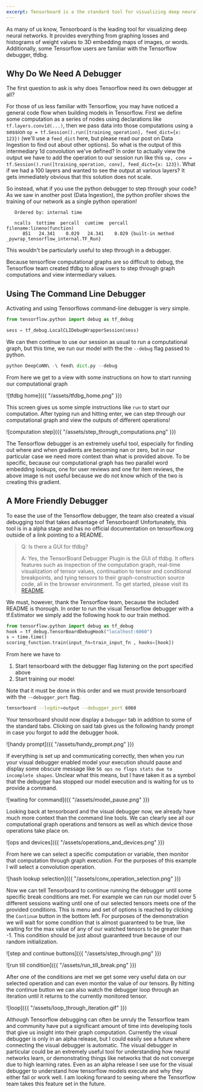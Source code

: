 ```yaml
---
excerpt: Tensorboard is a the standard tool for visualizing deep neural networks. While we were all busy with visualizations, Tensorboard released a visual, interactive debugger.
---
```


As many of us know, Tensorboard is the leading tool for visualizing deep neural networks. It provides everything from graphing losses and histograms of weight values to 3D embedding maps of images, or words. Additionally, some Tensorflow users are familiar with the Tensorflow debugger, tfdbg.

## Why Do We Need A Debugger

The first question to ask is why does Tensorflow need its own debugger at all?

For those of us less familiar with Tensorflow, you may have noticed a general code flow when building models in Tensorflow. First we define some computation as a series of nodes using declarations like `tf.layers.conv1d(...)`, then we pass data into those computations using a session `op = tf.Session().run([training_operation], feed_dict={x: 123})` (we'll use a `feed_dict` here, but please read our post on Data Ingestion to find out about other options). So what is the output of this intermediary 1d convolution we've defined? In order to actually view the output we have to add the operation to our session run like this `op, conv = tf.Session().run([training_operation, conv], feed_dict={x: 123})`. What if we had a 100 layers and wanted to see the output at various layers? It gets immediately obvious that this solution does not scale. 

So instead, what if you use the python debugger to step through your code? As we saw in another post (Data Ingestion), the python profiler shows the training of our network as a single python operation!
```
   Ordered by: internal time

   ncalls  tottime  percall  cumtime  percall filename:lineno(function)
      851   24.341    0.029   24.341    0.029 {built-in method _pywrap_tensorflow_internal.TF_Run}
```
This wouldn't be particularly useful to step through in a debugger.

Because tensorflow computational graphs are so difficult to debug, the Tensorflow team created tfdbg to allow users to step through graph computations and view intermediary values.

## Using The Command Line Debugger

Activating and using Tensorflows command-line debugger is very simple.

```python
from tensorflow.python import debug as tf_debug

sess = tf_debug.LocalCLIDebugWrapperSession(sess)
```

We can then continue to use our session as usual to run a computational graph, but this time, we run our model with the the `--debug` flag passed to python.

```python
python DeepCoNN\ -\ feed\ dict.py --debug
```
From here we get to a view with some instructions on how to start running our computational graph

![tfdbg home]({{ "/assets/tfdbg_home.png" }})

This screen gives us some simple instructions like `run` to start our computation. After typing run and hitting enter, we can step through our computational graph and view the outputs of different operations!

![computation step]({{ "/assets/step_through_computations.png" }})

The Tensorflow debugger is an extremely useful tool, especially for finding out where and when gradients are becoming nan or zero, but in our particular case we need more context than what is provided above. To be specific, because our computational graph has two parallel word embedding lookups, one for user reviews and one for item reviews, the above image is not useful because we do not know which of the two is creating this gradient.

## A More Friendly Debugger

To ease the use of the Tensorflow debugger, the team also created a visual debugging tool that takes advantage of Tensorboard! Unfortunately, this tool is in a alpha stage and has no official documentation on tensorflow.org outside of a link pointing to a README.

> Q: Is there a GUI for tfdbg?
>
> A: Yes, the TensorBoard Debugger Plugin is the GUI of tfdbg. It offers features such as inspection of the computation graph, real-time visualization of tensor values, continuation to tensor and conditional breakpoints, and tying tensors to their graph-construction source code, all in the browser environment. To get started, please visit its [README](https://github.com/tensorflow/tensorboard/blob/master/tensorboard/plugins/debugger/README.md).

We must, however, thank the Tensorflow team, because the included README is thorough. In order to run the visual Tensorflow debugger with a tf.Estimator we simply add the following hook to our train method.

```python
from tensorflow.python import debug as tf_debug
hook = tf_debug.TensorBoardDebugHook("localhost:6060")
s = time.time()
scoring_function.train(input_fn=train_input_fn , hooks=[hook])
```
From here we have to 
1. Start tensorboard with the debugger flag listening on the port specified above
1. Start training our model

Note that it must be done in this order and we must provide tensorboard with the `--debugger_port` flag.

```bash
tensorboard --logdir=output --debugger_port 6060
```

Your tensorboard should now display a `Debugger` tab in addition to some of the standard tabs. Clicking on said tab gives us the following handy prompt in case you forgot to add the debugger hook.

![handy prompt]({{ "/assets/handy_prompt.png" }})

If everything is set up and communicating correctly, then when you run your visual debugger enabled model your execution should pause and display some obscure message like `56 ops no flops stats due to incomplete shapes`. Unclear what this means, but I have taken it as a symbol that the debugger has stopped our model execution and is waiting for us to provide a command.

![waiting for command]({{ "/assets/model_pause.png" }})

Looking back at tensorboard and the visual debugger now, we already have much more context than the command line tools. We can clearly see all our computational graph operations and tensors as well as which device those operations take place on.

![ops and devices]({{ "/assets/operations_and_devices.png" }})

From here we can select a specific computation or variable, then monitor that computation through graph execution. For the purposes of this example I will select a convolution operation.

![hash lookup selection]({{ "/assets/conv_operation_selection.png" }})

Now we can tell Tensorboard to continue running the debugger until some specific break conditions are met. For example we can run our model over 5 different sessions waiting until one of our selected tensors meets one of the provided conditions. This is menu and set of options is reached by clicking the `Continue` button in the bottom left. For purposes of the demonstration we will wait for some condition that is almost guaranteed to be true, like waiting for the max value of any of our watched tensors to be greater than -1. This condition should be just about guaranteed true because of our random initialization.

![step and continue buttons]({{ "/assets/step_through.png" }})

![run till condition]({{ "/assets/run_till_break.png" }})

After one of the conditions are met we get some very useful data on our selected operation and can even montor the value of our tensors. By hitting the continue button we can also watch the debugger loop through an iteration until it returns to the currently monitored tensor.

![loop]({{ "/assets/loop_through_iteration.gif" }})

Although Tensorflow debugging can often be unruly the Tensorflow team and community have put a significant amount of time into developing tools that give us insight into their graph computation. Currently the visual debugger is only in an alpha release, but I could easily see a future where connecting the visual debugger is automatic. The visual debugger in particular could be an extremely useful tool for understanding how neural networks learn, or demonstrating things like networks that do not converge due to high learning rates. Even as an alpha release I see use for the visual debugger to understand how tensorflow models execute and why they either fail or work well. I am looking forward to seeing where the Tensorflow team takes this feature set in the future.
